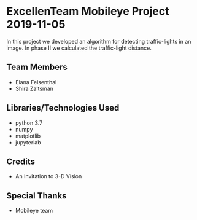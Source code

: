 # ExcellenTeam Mobileye Project 2019-11-05
In this project we developed an algorithm for detecting traffic-lights in an image.
In phase II we calculated the traffic-light distance.
## Team Members
* Elana Felsenthal
* Shira Zaltsman

## Libraries/Technologies Used
* python 3.7
* numpy
* matplotlib
* jupyterlab


## Credits
* An Invitation to 3-D Vision 

## Special Thanks
* Mobileye team
